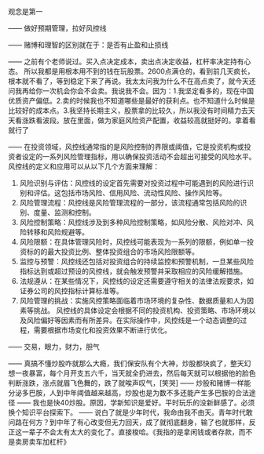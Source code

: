 观念是第一

——
做好预期管理，拉好风控线

——
赌博和理智的区别就在于：是否有止盈和止损线

——
之前有个老师说过。买入点决定成本，卖出点决定收益，杠杆率决定持有心态。
所以我都是用根本用不到的钱在玩股票。2600点满仓的，看到前几天疯长，根本就不看了，等到稳定下来了再说。我太太问我为什么不在高点卖了，就今天还问我再给你一次机会你会不会卖。我说我不会。因为：1.我坚定看多的，现在中国优质资产偏低。2.卖的时候我也不知道哪些是最好的获利点。也不知道什么时候是比较好的成本点。3.我坚持长期主义，股票拿的比较久，所以我没有时间精力去天天看涨跌看波段。放在里面，做为家庭风险资产配置，收益较高就挺好的。拿着看就行了

——
在投资领域，风控线通常指的是风险控制的界限或阈值，它是投资机构或投资者设定的一系列风险管理指标，用以确保投资活动不会超出可接受的风险水平。风控线的定义和应用可以从以下几个方面来理解：
1. 风险识别与评估：风控线的设定首先需要对投资过程中可能遇到的风险进行识别和评估。这包括市场风险、信用风险、流动性风险、操作风险等。
2. 风险管理流程：风控线是风险管理流程的一部分，该流程通常包括风险的识别、度量、监测和控制。
3. 风险控制策略：风控线涉及到多种风险控制策略，如风险分散、风险对冲、风险转移和风险规避等。
4. 风险限额：在具体管理风险时，风控线可能表现为一系列的限额，例如单一投资标的的最大投资比例、整体投资组合的市场风险限额等。
5. 监控与预警：风控线还包括对投资组合的持续监控和预警机制，一旦某些风险指标达到或超过预设的风控线，就会触发预警并采取相应的风险缓解措施。
6. 法规遵从：在某些情况下，风控线的设定还需要遵守相关的法律法规要求，如证券公司的风控指标计算标准等。
7. 风险管理的挑战：实施风控策略面临着市场环境的复杂性、数据质量和人为因素等挑战。
风控线的具体设定会根据不同的投资机构、投资策略、市场环境以及风险偏好等因素而有所差异。在实际操作中，风控线是一个动态调整的过程，需要根据市场变化和投资效果不断进行优化。

——
交易，眼力，财力，胆气

——
真搞不懂炒股咋就那么大瘾，我们保安队有个大神，炒股都快疯了，整天幻想一夜暴富，每个月开支五六千，当天就全扔进去，然后每天就可以根据他的脸色判断涨跌，涨点就眉飞色舞的，跌了就唉声叹气，[笑哭]
——
炒股和赌博一样能分泌多巴胺，人到中年阈值越来越高，炒股也是为数不多还能产生多巴胺的合法途径
——
我也是快40炒股。原因，学新知识是爱好。平时玩乐的没新鲜感了。必须换个知识平台探索下。
——
说白了就是少年时代，我命由我不由天。青年时代敢问路在何方？到中年了有心改变但无力回天，成了就彻底翻身，输了也就那样，反正这一辈子不会太有太大的变化了。直接梭哈。《我指的是拿闲钱或者存款，而不是卖房卖车加杠杆》